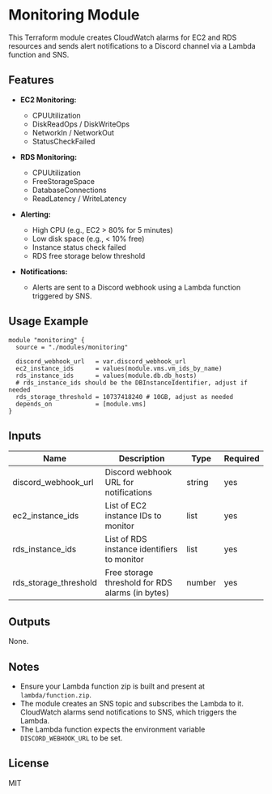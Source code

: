 # Monitoring Module

This Terraform module creates CloudWatch alarms for EC2 and RDS resources and sends alert notifications to a Discord channel via a Lambda function and SNS.

## Features

- **EC2 Monitoring:**  
  - CPUUtilization
  - DiskReadOps / DiskWriteOps
  - NetworkIn / NetworkOut
  - StatusCheckFailed

- **RDS Monitoring:**  
  - CPUUtilization
  - FreeStorageSpace
  - DatabaseConnections
  - ReadLatency / WriteLatency

- **Alerting:**  
  - High CPU (e.g., EC2 > 80% for 5 minutes)
  - Low disk space (e.g., < 10% free)
  - Instance status check failed
  - RDS free storage below threshold

- **Notifications:**  
  - Alerts are sent to a Discord webhook using a Lambda function triggered by SNS.

## Usage Example

```hcl
module "monitoring" {
  source = "./modules/monitoring"

  discord_webhook_url   = var.discord_webhook_url
  ec2_instance_ids      = values(module.vms.vm_ids_by_name)
  rds_instance_ids      = values(module.db.db_hosts)
  # rds_instance_ids should be the DBInstanceIdentifier, adjust if needed
  rds_storage_threshold = 10737418240 # 10GB, adjust as needed
  depends_on            = [module.vms]
}
```

## Inputs

| Name                  | Description                                         | Type     | Required |
|-----------------------|-----------------------------------------------------|----------|----------|
| discord_webhook_url   | Discord webhook URL for notifications               | string   | yes      |
| ec2_instance_ids      | List of EC2 instance IDs to monitor                 | list     | yes      |
| rds_instance_ids      | List of RDS instance identifiers to monitor         | list     | yes      |
| rds_storage_threshold | Free storage threshold for RDS alarms (in bytes)    | number   | yes      |

## Outputs

None.

## Notes

- Ensure your Lambda function zip is built and present at `lambda/function.zip`.
- The module creates an SNS topic and subscribes the Lambda to it. CloudWatch alarms send notifications to SNS, which triggers the Lambda.
- The Lambda function expects the environment variable `DISCORD_WEBHOOK_URL` to be set.

## License

MIT